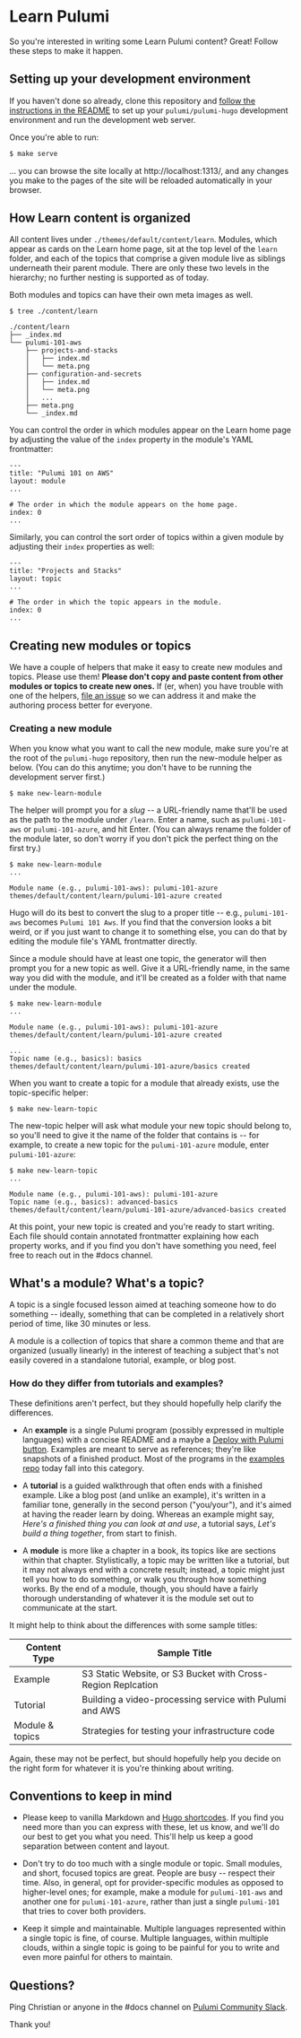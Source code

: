 # Learn Pulumi

So you're interested in writing some Learn Pulumi content? Great! Follow these
steps to make it happen.

## Setting up your development environment

If you haven't done so already, clone this repository and
[follow the instructions in the README](https://github.com/pulumi/pulumi-hugo)
to set up your `pulumi/pulumi-hugo` development environment and run the development web server.

Once you're able to run:

```zsh
$ make serve
```

... you can browse the site locally at http://localhost:1313/, and any changes you make to the pages of the site will be reloaded automatically in your browser.

## How Learn content is organized

All content lives under `./themes/default/content/learn`. Modules, which appear as cards on the Learn home page, sit at the top level of the `learn` folder, and each of the topics that comprise a given module live as siblings underneath their parent module. There are only these two levels in the hierarchy; no further nesting is supported as of today.

Both modules and topics can have their own meta images as well.

```
$ tree ./content/learn

./content/learn
├── _index.md
└── pulumi-101-aws
    ├── projects-and-stacks
    │   ├── index.md
    │   └── meta.png
    ├── configuration-and-secrets
    │   ├── index.md
    │   └── meta.png
    │   ...
    ├── meta.png
    └── _index.md
```

You can control the order in which modules appear on the Learn home page by adjusting the value of the `index` property in the module's YAML frontmatter:

```
---
title: "Pulumi 101 on AWS"
layout: module
...

# The order in which the module appears on the home page.
index: 0
...
```

Similarly, you can control the sort order of topics within a given module by adjusting their `index` properties as well:

```
---
title: "Projects and Stacks"
layout: topic
...

# The order in which the topic appears in the module.
index: 0
...
```

## Creating new modules or topics

We have a couple of helpers that make it easy to create new modules and topics. Please use them! **Please don't copy and paste content from other modules or topics to create new ones.** If (er, when) you have trouble with one of the helpers, [file an issue](issues) so we can address it and make the authoring process better for everyone.

### Creating a new module

When you know what you want to call the new module, make sure you're at the root of the `pulumi-hugo` repository, then run the new-module helper as below. (You can do this anytime; you don't have to be running the development server first.)

```
$ make new-learn-module
```

The helper will prompt you for a _slug_ -- a URL-friendly name that'll be used as the path to the module under `/learn`. Enter a name, such as `pulumi-101-aws` or `pulumi-101-azure`, and hit Enter. (You can always rename the folder of the module later, so don't worry if you don't pick the perfect thing on the first try.)

```
$ make new-learn-module
...

Module name (e.g., pulumi-101-aws): pulumi-101-azure
themes/default/content/learn/pulumi-101-azure created
```

Hugo will do its best to convert the slug to a proper title -- e.g., `pulumi-101-aws` becomes `Pulumi 101 Aws`. If you find that the conversion looks a bit weird, or if you just want to change it to something else, you can do that by editing the module file's YAML frontmatter directly.

Since a module should have at least one topic, the generator will then prompt you for a new topic as well. Give it a URL-friendly name, in the same way you did with the module, and it'll be created as a folder with that name under the module.

```
$ make new-learn-module
...

Module name (e.g., pulumi-101-aws): pulumi-101-azure
themes/default/content/learn/pulumi-101-azure created

...
Topic name (e.g., basics): basics
themes/default/content/learn/pulumi-101-azure/basics created
```

When you want to create a topic for a module that already exists, use the topic-specific helper:

```
$ make new-learn-topic
```

The new-topic helper will ask what module your new topic should belong to, so you'll need to give it the name of the folder that contains is -- for example, to create a new topic for the `pulumi-101-azure` module, enter `pulumi-101-azure`:

```
$ make new-learn-topic
...

Module name (e.g., pulumi-101-aws): pulumi-101-azure
Topic name (e.g., basics): advanced-basics
themes/default/content/learn/pulumi-101-azure/advanced-basics created
```

At this point, your new topic is created and you're ready to start writing. Each file should contain annotated frontmatter explaining how each property works, and if you find you don't have something you need, feel free to reach out in the #docs channel.

## What's a module? What's a topic?

A topic is a single focused lesson aimed at teaching someone how to do something -- ideally, something that can be completed in a relatively short period of time, like 30 minutes or less.

A module is a collection of topics that share a common theme and that are organized (usually linearly) in the interest of teaching a subject that's not easily covered in a standalone tutorial, example, or blog post.

### How do they differ from tutorials and examples?

These definitions aren't perfect, but they should hopefully help clarify the differences.

* An **example** is a single Pulumi program (possibly expressed in multiple languages) with a concise README and a maybe a [Deploy with Pulumi button](https://www.pulumi.com/docs/pulumi-cloud/pulumi-button/). Examples are meant to serve as references; they're like snapshots of a finished product. Most of the programs in the [examples repo](https://github.com/pulumi/examples) today fall into this category.

* A **tutorial** is a guided walkthrough that often ends with a finished example. Like a blog post (and unlike an example), it's written in a familiar tone, generally in the second person ("you/your"), and it's aimed at having the reader learn by doing. Whereas an example might say, _Here's a finished thing you can look at and use_, a tutorial says, _Let's build a thing together_, from start to finish.

* A **module** is more like a chapter in a book, its topics like are sections within that chapter. Stylistically, a topic may be written like a tutorial, but it may not always end with a concrete result; instead, a topic might just tell you how to do something, or walk you through how something works. By the end of a module, though, you should have a fairly thorough understanding of whatever it is the module set out to communicate at the start.

It might help to think about the differences with some sample titles:

| Content Type    | Sample Title                                                 |
| --------------- | ------------------------------------------------------------ |
| Example         | S3 Static Website, or S3 Bucket with Cross-Region Replcation |
| Tutorial        | Building a video-processing service with Pulumi and AWS      |
| Module & topics | Strategies for testing your infrastructure code              |

Again, these may not be perfect, but should hopefully help you decide on the right form for whatever it is you're thinking about writing.

## Conventions to keep in mind

* Please keep to vanilla Markdown and [Hugo shortcodes](https://gohugo.io/content-management/shortcodes/). If you find you need more than you can express with these, let us know, and we'll do our best to get you what you need. This'll help us keep a good separation between content and layout.

* Don't try to do too much with a single module or topic. Small modules, and short, focused topics are great. People are busy -- respect their time. Also, in general, opt for provider-specific modules as opposed to higher-level ones; for example, make a module for `pulumi-101-aws` and another one for `pulumi-101-azure`, rather than just a single `pulumi-101` that tries to cover both providers.

* Keep it simple and maintainable. Multiple languages represented within a single topic is fine, of course. Multiple languages, within multiple clouds, within a single topic is going to be painful for you to write and even more painful for others to maintain.

## Questions?

Ping Christian or anyone in the #docs channel on [Pulumi Community Slack](https://slack.pulumi.com).

Thank you!

